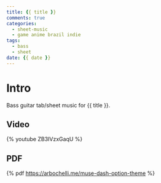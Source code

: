 ```yaml
---
title: {{ title }}
comments: true
categories:
  - sheet-music
  - game anime brazil indie
tags:
  - bass
  - sheet
date: {{ date }}
---
```


# Intro
Bass guitar tab/sheet music for {{ title }}.

## Video
{% youtube ZB3IVzxGaqU %}

## PDF
{% pdf https://arbochelli.me/muse-dash-option-theme %}
